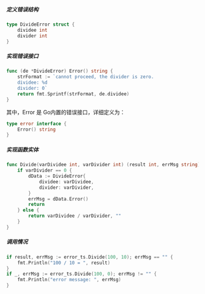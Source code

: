 ##### 定义错误结构

```go
type DivideError struct {
	dividee int
	divider int
}
```

##### 实现错误接口

```go
func (de *DivideError) Error() string {
	strFormat := `cannot proceed, the divider is zero. 
	dividee: %d 
	divider: 0`
	return fmt.Sprintf(strFormat, de.dividee)
}
```

其中，Error 是 Go内置的错误接口，详细定义为：

```go
type error interface {
	Error() string
}
```



##### 实现函数实体

```go
func Divide(varDividee int, varDivider int) (result int, errMsg string) {
	if varDivider == 0 {
		dData := DivideError{
			dividee: varDividee,
			divider: varDivider,
		}
		errMsg = dData.Error()
		return
	} else {
		return varDividee / varDivider, ""
	}
}
```



##### 调用情况

```go
if result, errMsg := error_ts.Divide(100, 10); errMsg == "" {
	fmt.Println("100 / 10 = ", result)
}
if _, errMsg := error_ts.Divide(100, 0); errMsg != "" {
	fmt.Println("error message: ", errMsg)
}
```


